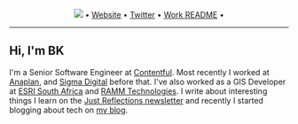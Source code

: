 <p align="center">
  <a href="https://twitter.com/intent/follow?screen_name=bhekanik&tw_p=followbutton"><img src="https://img.shields.io/twitter/follow/bhekanik?label=%40bhekanik&style=social"></a>  •
  <a href="https://www.bhekani.com">Website</a> •
  <a href="https://twitter.com/intent/follow?screen_name=bhekanik&tw_p=followbutton">Twitter</a> •
  <a href="https://github.com/bhekanik/bhekanik/blob/master/BK.README.md">Work README</a> •
</p>

---

## Hi, I'm BK

I'm a Senior Software Engineer at [Contentful](https://contentful.com/). Most recently I worked at [Anaplan](https://anaplan.com), and [Sigma Digital](https://www.sigmadigital.io/) before that. I've also worked as a GIS Developer at [ESRI South Africa](https://www.esri-southafrica.com/) and [RAMM Technologies](https://www.ramm.co.za/). I write about interesting things I learn on the [Just Reflections newsletter](https://justreflections.bhekani.com/) and recently I started blogging about tech on [my blog](https://www.bhekani.com/thoughts). 
